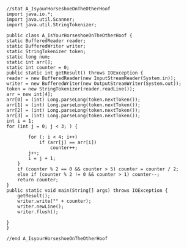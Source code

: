 
    //stat A_IsyourHorseshoeOnTheOtherHoof
    import java.io.*;
    import java.util.Scanner;
    import java.util.StringTokenizer;
    
    public class A_IsYourHorseshoeOnTheOtherHoof {
    static BufferedReader reader;
    static BufferedWriter writer;
    static StringTokenizer token;
    static long num;
    static int arr[];
    static int counter = 0;
    public static int getResult() throws IOException {
    reader = new BufferedReader(new InputStreamReader(System.in));
    writer = new BufferedWriter(new OutputStreamWriter(System.out));
    token = new StringTokenizer(reader.readLine());
    arr = new int[4];
    arr[0] = (int) Long.parseLong(token.nextToken());
    arr[1] = (int) Long.parseLong(token.nextToken());
    arr[2] = (int) Long.parseLong(token.nextToken());
    arr[3] = (int) Long.parseLong(token.nextToken());
    int i = 1;
    for (int j = 0; j < 3; ) {

            for (; i < 4; i++)
                if (arr[j] == arr[i])
                    counter++;
            j++;
            i = j + 1;
        }
        if (counter % 2 == 0 && counter > 5) counter = counter / 2;
        else if (counter % 2 != 0 && counter > 1) counter--;
        return counter;
    }
    public static void main(String[] args) throws IOException {
        getResult();
        writer.write("" + counter);
        writer.newLine();
        writer.flush();

    }
    }
    
    //end A_IsyourHorseshoeOnTheOtherHoof
    